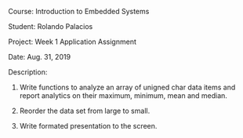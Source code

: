 Course: Introduction to Embedded Systems

Student: Rolando Palacios

Project: Week 1 Application Assignment

Date: Aug. 31, 2019

Description:

1. Write functions to analyze an array of unigned char data items
and report analytics on their maximum, minimum, mean and median.

2. Reorder the data set from large to small.

3. Write formated presentation to the screen.

